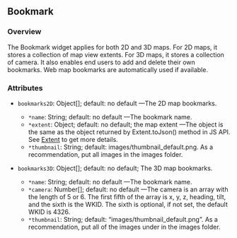 ## Bookmark ##
### Overview ###
The Bookmark widget applies for both 2D and 3D maps. For 2D maps, it stores a collection of map view extents. For 3D maps, it stores a collection of camera. It also enables end users to add and delete their own bookmarks. Web map bookmarks are automatically used if available.

### Attributes ###
* `bookmarks2D`: Object[]; default: no default —The 2D map bookmarks.
    -  `*name`: String; default: no default —The bookmark name.
    -  `*extent`: Object; default: no default; the map extent —The object is the same as the object returned by Extent.toJson() method in JS API. See [Extent](https://developers.arcgis.com/javascript/jsapi/extent-amd.html) to get more details.
    -  `*thumbnail`: String; default: images/thumbnail_default.png. As a recommendation, put all images in the images folder.
 
* `bookmarks3D`: Object[]; default: no default; The 3D map bookmarks.
    -  `*name`:  String; default: no default —The bookmark name.
    -  `*camera`: Number[]; default: no default —The camera is an array with the length of 5 or 6. The first fifth of the array is x, y, z, heading, tilt, and the sixth is the WKID. The sixth is optional, if not set, the default WKID is 4326.
    -  `*thumbnail`: String; default: “images/thumbnail_default.png”. As a recommendation, put all of the images under in the images folder.
 
